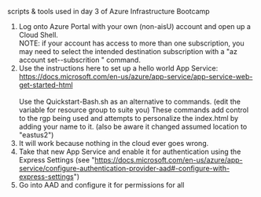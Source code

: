 scripts & tools used in day 3 of Azure Infrastructure Bootcamp


1. Log onto Azure Portal with your own (non-aisU) account and open up a Cloud Shell.<br>NOTE: if your account has access to more than one subscription, you may need to select the intended destination subscription with a "az account set--subscrition <yourSubscriptionName>" command.
2. Use the instructions here to set up a hello world App Service: https://docs.microsoft.com/en-us/azure/app-service/app-service-web-get-started-html<br><br>Use the Quickstart-Bash.sh as an alternative to commands. (edit the variable for resource group to suite you)  These commands add control to the rgp being used and attempts to personalize the index.html by adding your name to it. (also be aware it changed assumed location to "eastus2")
3. It will work because nothing in the cloud ever goes wrong.
4. Take that new App Service and enable it for authentication using the Express Settings (see "https://docs.microsoft.com/en-us/azure/app-service/configure-authentication-provider-aad#-configure-with-express-settings")
5. Go into AAD and configure it for permissions for all